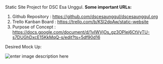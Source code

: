 Static Site Project for DSC Esa Unggul.
**Some important URLs:**

 1. Github Repository : https://github.com/dscesaunggul/dscesaunggul.org
 2. Trello Kanban Board : https://trello.com/b/KSl2dpAw/static-website
 3. Purpose of Concept : https://docs.google.com/document/d/1vIWVjOs_gz3OPlej6CtVyTU-s7DUGhDxcE15KkMqQ-s/edit?ts=5df90d16 

 Desired Mock Up:

 ![enter image description here](https://i.imgur.com/RjKmUfi.jpg)


